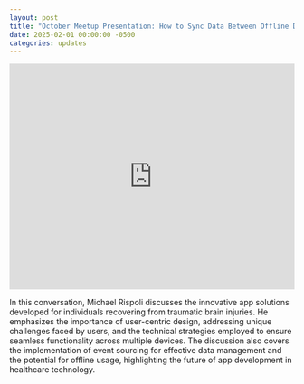 ```yaml
---
layout: post
title: "October Meetup Presentation: How to Sync Data Between Offline Devices"
date: 2025-02-01 00:00:00 -0500
categories: updates
---
```


<iframe width="100%" height="400" src="https://www.youtube.com/embed/42LiscFKmMU?si=rvFr8LPyaE_I95Io" title="YouTube video player" frameborder="0" allow="accelerometer; autoplay; clipboard-write; encrypted-media; gyroscope; picture-in-picture; web-share" referrerpolicy="strict-origin-when-cross-origin" allowfullscreen></iframe>

<br>

In this conversation, Michael Rispoli discusses the innovative app solutions developed for individuals recovering from traumatic brain injuries. He emphasizes the importance of user-centric design, addressing unique challenges faced by users, and the technical strategies employed to ensure seamless functionality across multiple devices. The discussion also covers the implementation of event sourcing for effective data management and the potential for offline usage, highlighting the future of app development in healthcare technology.
